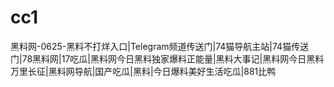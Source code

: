 # cc1
黑料网-0625-黑料不打烊入口|Telegram频道传送门|74猫导航主站|74猫传送门|78黑料网|17吃瓜|黑料网今日黑料独家爆料正能量|黑料大事记|黑料网今日黑料万里长征|黑料网导航|国产吃瓜|黑料|今日爆料美好生活吃瓜|881比鸭
